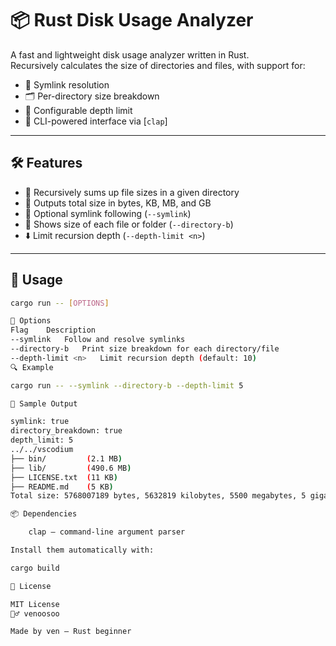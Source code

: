 # 📦 Rust Disk Usage Analyzer

A fast and lightweight disk usage analyzer written in Rust.  
Recursively calculates the size of directories and files, with support for:

- 🔗 Symlink resolution
- 🗂️ Per-directory size breakdown
- 🔁 Configurable depth limit
- 🧰 CLI-powered interface via [`clap`]

---

## 🛠️ Features

- 📂 Recursively sums up file sizes in a given directory
- 📏 Outputs total size in bytes, KB, MB, and GB
- 🔗 Optional symlink following (`--symlink`)
- 🧱 Shows size of each file or folder (`--directory-b`)
- ⬇️ Limit recursion depth (`--depth-limit <n>`)

---

## 🚀 Usage

```bash
cargo run -- [OPTIONS]

🔧 Options
Flag	Description
--symlink	Follow and resolve symlinks
--directory-b	Print size breakdown for each directory/file
--depth-limit <n>	Limit recursion depth (default: 10)
🔍 Example

cargo run -- --symlink --directory-b --depth-limit 5

🧪 Sample Output

symlink: true
directory_breakdown: true
depth_limit: 5
../../vscodium
├── bin/         (2.1 MB)
├── lib/         (490.6 MB)
├── LICENSE.txt  (11 KB)
├── README.md    (5 KB)
Total size: 5768007189 bytes, 5632819 kilobytes, 5500 megabytes, 5 gigabytes

📦 Dependencies

    clap — command-line argument parser

Install them automatically with:

cargo build

📄 License

MIT License
🙋‍♂️ venoosoo

Made by ven — Rust beginner


